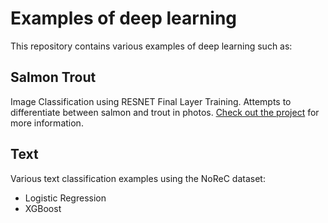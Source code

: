 # Examples of deep learning

This repository contains various examples of deep learning such as:

## Salmon Trout

Image Classification using RESNET Final Layer Training. Attempts to differentiate between salmon and trout in photos. [Check out the project](salmon_trout/) for more information.

## Text

Various text classification examples using the NoReC dataset:
* Logistic Regression
* XGBoost